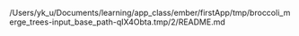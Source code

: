 /Users/yk_u/Documents/learning/app_class/ember/firstApp/tmp/broccoli_merge_trees-input_base_path-qIX4Obta.tmp/2/README.md